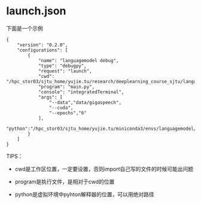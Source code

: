 # launch.json 

下面是一个示例

```
{
    "version": "0.2.0",
    "configurations": [
        {
            "name": "languagemodel debug",
            "type": "debugpy",
            "request": "launch",
            "cwd": "/hpc_stor03/sjtu_home/yujie.tu/research/deeplearning_course_sjtu/languagemodel",
            "program": "main.py",
            "console": "integratedTerminal",
            "args": [
                "--data","data/gigaspeech",
                "--cuda",
                "--epochs","6"
            ],
            "python":"/hpc_stor03/sjtu_home/yujie.tu/miniconda3/envs/languagemodel/bin/python"
        }
    ]
}
```

TIPS：

- cwd是工作区位置，一定要设置，否则import自己写的文件的时候可能出问题

- program是执行文件，是相对于cwd的位置

- python是虚拟环境中pyhton解释器的位置，可以用绝对路径
